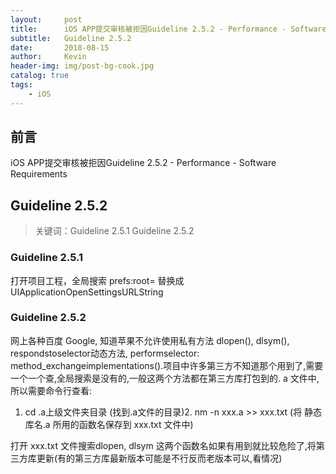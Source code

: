 ```yaml
---
layout:     post
title:      iOS APP提交审核被拒因Guideline 2.5.2 - Performance - Software Requirements
subtitle:   Guideline 2.5.2
date:       2018-08-15
author:     Kevin
header-img: img/post-bg-cook.jpg
catalog: true
tags:
    - iOS
---
```


## 前言

iOS APP提交审核被拒因Guideline 2.5.2 - Performance - Software Requirements


## Guideline 2.5.2

>关键词：Guideline 2.5.1 Guideline 2.5.2

### Guideline 2.5.1 

打开项目工程，全局搜索 prefs:root=   替换成 UIApplicationOpenSettingsURLString

### Guideline 2.5.2

网上各种百度 Google, 知道苹果不允许使用私有方法 dlopen(), dlsym(), respondstoselector动态方法, performselector: method_exchangeimplementations().项目中许多第三方不知道那个用到了,需要一个一个查,全局搜索是没有的,一般这两个方法都在第三方库打包到的. a 文件中,所以需要命令行查看:

1. cd .a上级文件夹目录 (找到.a文件的目录)2. nm -n xxx.a >> xxx.txt (将 静态库名.a 所用的函数名保存到 xxx.txt 文件中)

打开 xxx.txt 文件搜索dlopen, dlsym 这两个函数名如果有用到就比较危险了,将第三方库更新(有的第三方库最新版本可能是不行反而老版本可以,看情况)
